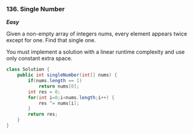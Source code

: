 ### 136. Single Number

***Easy***

Given a non-empty array of integers nums, every element appears twice except for one. Find that single one.

You must implement a solution with a linear runtime complexity and use only constant extra space.

```Java
class Solution {
    public int singleNumber(int[] nums) {
        if(nums.length == 1)
            return nums[0];
        int res = 0;
        for(int i=0;i<nums.length;i++) {
            res ^= nums[i];
        }
        return res;
    }
}
```
